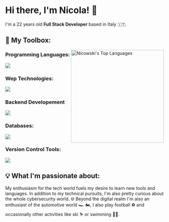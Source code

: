 # Hi there, I'm Nicola! 👋

I'm a 22 years old **Full Stack Developer** based in Italy 🇮🇹.


## 🧰 My Toolbox:

<!-- Languges Stats -->
<div>
<img src="https://github-readme-stats.vercel.app/api/top-langs?username=Nicowski25&layout=compact&card_width=275&theme=github_dark&langs_count=10&hide=c,meson,makefile,m4&exclude_repo=github-readme-stats,BitJanitor,github-activity-readme,fancy-git,challengeBot" alt="Nicowski's Top Languages" align="right" width="295">
</div>
<!-- /Languges Stats -->

###  Programming Languages: 
<img src="https://skillicons.dev/icons?i=js,php,python&perline=8">

###  Wep Technologies: 
<img src="https://skillicons.dev/icons?i=html,css,bootstrap,vue,sass&perline=8">

### Backend Developement
 <img src="https://skillicons.dev/icons?i=nodejs,laravel&perline=8">

### Databases:
<img src="https://skillicons.dev/icons?i=mysql&perline=8">

### Version Control Tools:
 <img src="https://skillicons.dev/icons?i=git,github&perline=8">  
  
## 💡 What I'm passionate about:

My enthusiasm for the tech world fuels my desire to learn new tools and languages. In addition to my technical pursuits, I'm also pretty curious about the whole cybersecurity world. 
🌐 Beyond the digital realm I'm also an enthusiast of the automotive world 🏎️ 🏍️, I also play football ⚽ and occasionally other activities like ski ⛷️ or swimming 🏊‍♂️.


<!--
**Nicowski25/Nicowski25** is a ✨ _special_ ✨ repository because its `README.md` (this file) appears on your GitHub profile.

Here are some ideas to get you started:

- 🔭 I’m currently working on ...
- 🌱 I’m currently learning ...
- 👯 I’m looking to collaborate on ...
- 🤔 I’m looking for help with ...
- 💬 Ask me about ...
- 📫 How to reach me: ...
- 😄 Pronouns: ...
- ⚡ Fun fact: ...
-->
